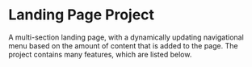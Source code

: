 # Landing Page Project

A multi-section landing page, with a dynamically updating navigational menu based on the amount of content that is added to the page. The project contains many features, which are listed below.
